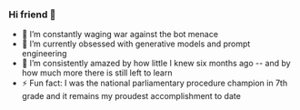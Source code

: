 ### Hi friend 👋

- 🔭 I’m constantly waging war against the bot menace 
- 🌱 I’m currently obsessed with generative models and prompt engineering
- 🤔 I’m consistently amazed by how little I knew six months ago -- and by how much more there is still left to learn
- ⚡ Fun fact: I was the national parliamentary procedure champion in 7th grade and it remains my proudest accomplishment to date
